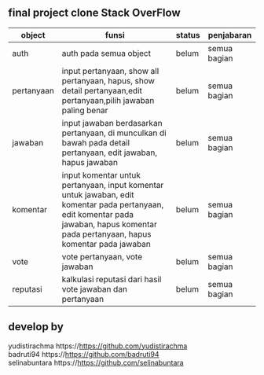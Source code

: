 ## final project clone Stack OverFlow

| object     | funsi                                                                                                                                                                                 | status | penjabaran   |
| ---------- | ------------------------------------------------------------------------------------------------------------------------------------------------------------------------------------- | ------ | ------------ |
| auth       | auth pada semua object                                                                                                                                                                | belum  | semua bagian |
| pertanyaan | input pertanyaan, show all pertanyaan, hapus, show detail pertanyaan,edit pertanyaan,pilih jawaban paling benar                                                                       | belum  | semua bagian |
| jawaban    | input jawaban berdasarkan pertanyaan, di munculkan di bawah pada detail pertanyaan, edit jawaban, hapus jawaban                                                                       | belum  | semua bagian |
| komentar   | input komentar untuk pertanyaan, input komentar untuk jawaban, edit komentar pada pertanyaan, edit komentar pada jawaban, hapus komentar pada pertanyaan, hapus komentar pada jawaban | belum  | semua bagian |
| vote       | vote pertanyaan, vote jawaban                                                                                                                                                         | belum  | semua bagian |
| reputasi   | kalkulasi reputasi dari hasil vote jawaban dan pertanyaan                                                                                                                             | belum  | semua bagian |

## develop by

yudistirachma https://https://github.com/yudistirachma <br>
badruti94 https://https://github.com/badruti94 <br>
selinabuntara https://https://github.com/selinabuntara <br>
